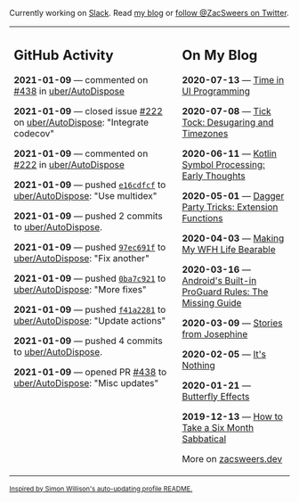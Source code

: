 Currently working on [Slack](https://slack.com/). Read [my blog](https://zacsweers.dev/) or [follow @ZacSweers on Twitter](https://twitter.com/ZacSweers).

<table><tr><td valign="top" width="60%">

## GitHub Activity
<!-- githubActivity starts -->
**2021-01-09** — commented on [#438](https://github.com/uber/AutoDispose/pull/438#issuecomment-757387929) in [uber/AutoDispose](https://api.github.com/repos/uber/AutoDispose)

**2021-01-09** — closed issue [#222](https://api.github.com/repos/uber/AutoDispose/issues/222) on [uber/AutoDispose](https://api.github.com/repos/uber/AutoDispose): "Integrate codecov"

**2021-01-09** — commented on [#222](https://github.com/uber/AutoDispose/issues/222#issuecomment-757383994) in [uber/AutoDispose](https://api.github.com/repos/uber/AutoDispose)

**2021-01-09** — pushed [`e16cdfcf`](https://github.com/uber/AutoDispose/commit/e16cdfcfbfeeb86b287da51771addd46bbc41b03) to [uber/AutoDispose](https://api.github.com/repos/uber/AutoDispose): "Use multidex"

**2021-01-09** — pushed 2 commits to [uber/AutoDispose](https://api.github.com/repos/uber/AutoDispose).

**2021-01-09** — pushed [`97ec691f`](https://github.com/uber/AutoDispose/commit/97ec691fbeff447eba8c0f1aeaf40a92b10e0e1d) to [uber/AutoDispose](https://api.github.com/repos/uber/AutoDispose): "Fix another"

**2021-01-09** — pushed [`0ba7c921`](https://github.com/uber/AutoDispose/commit/0ba7c9210ed44ce3a5a96ef1eccc4a9794e1e7b8) to [uber/AutoDispose](https://api.github.com/repos/uber/AutoDispose): "More fixes"

**2021-01-09** — pushed [`f41a2281`](https://github.com/uber/AutoDispose/commit/f41a22816d1855aafef4c95be62c5e452bba9725) to [uber/AutoDispose](https://api.github.com/repos/uber/AutoDispose): "Update actions"

**2021-01-09** — pushed 4 commits to [uber/AutoDispose](https://api.github.com/repos/uber/AutoDispose).

**2021-01-09** — opened PR [#438](https://api.github.com/repos/uber/AutoDispose/pulls/438) to [uber/AutoDispose](https://api.github.com/repos/uber/AutoDispose): "Misc updates"
<!-- githubActivity ends -->
</td><td valign="top" width="40%">

## On My Blog
<!-- blog starts -->
**2020-07-13** — [Time in UI Programming](https://www.zacsweers.dev/time-in-ui/)

**2020-07-08** — [Tick Tock: Desugaring and Timezones](https://www.zacsweers.dev/ticktock-desugaring-timezones/)

**2020-06-11** — [Kotlin Symbol Processing: Early Thoughts](https://www.zacsweers.dev/kotlin-symbol-processor-early-thoughts/)

**2020-05-01** — [Dagger Party Tricks: Extension Functions](https://www.zacsweers.dev/dagger-party-tricks-extension-functions/)

**2020-04-03** — [Making My WFH Life Bearable](https://www.zacsweers.dev/making-wfh-life-bearable/)

**2020-03-16** — [Android's Built-in ProGuard Rules: The Missing Guide](https://www.zacsweers.dev/android-proguard-rules/)

**2020-03-09** — [Stories from Josephine](https://www.zacsweers.dev/stories-from-josephine/)

**2020-02-05** — [It's Nothing](https://www.zacsweers.dev/its-nothing/)

**2020-01-21** — [Butterfly Effects](https://www.zacsweers.dev/butterfly-effects/)

**2019-12-13** — [How to Take a Six Month Sabbatical](https://www.zacsweers.dev/how-to-take-a-six-month-sabbatical/)
<!-- blog ends -->
More on [zacsweers.dev](https://zacsweers.dev/)
</td></tr></table>

<sub><a href="https://simonwillison.net/2020/Jul/10/self-updating-profile-readme/">Inspired by Simon Willison's auto-updating profile README.</a></sub>
